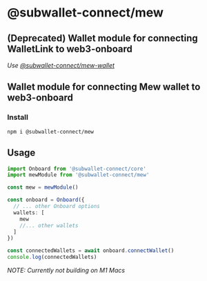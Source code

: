 # @subwallet-connect/mew

## (Deprecated) Wallet module for connecting WalletLink to web3-onboard
_Use [@subwallet-connect/mew-wallet](../mew-wallet/README.md)_

## Wallet module for connecting Mew wallet to web3-onboard

### Install

`npm i @subwallet-connect/mew`

## Usage

```typescript
import Onboard from '@subwallet-connect/core'
import mewModule from '@subwallet-connect/mew'

const mew = mewModule()

const onboard = Onboard({
  // ... other Onboard options
  wallets: [
    mew
    //... other wallets
  ]
})

const connectedWallets = await onboard.connectWallet()
console.log(connectedWallets)
```

_NOTE: Currently not building on M1 Macs_
